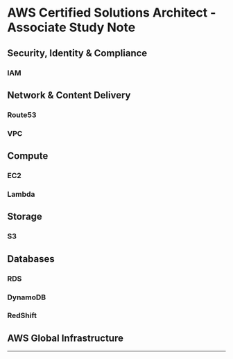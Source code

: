 # AWS Certified Solutions Architect - Associate Study Note
## Security, Identity & Compliance
### IAM
## Network & Content Delivery
### Route53
### VPC
## Compute
### EC2
### Lambda
## Storage
### S3
## Databases
### RDS
### DynamoDB
### RedShift
## AWS Global Infrastructure

---

